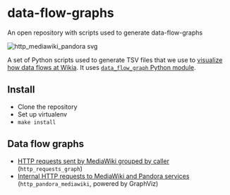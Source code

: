 # data-flow-graphs
An open repository with scripts used to generate data-flow-graphs

![http_mediawiki_pandora svg](https://user-images.githubusercontent.com/1929317/39514518-af6bd5b2-4df7-11e8-95e8-def4ea279bb5.png)

A set of Python scripts used to generate TSV files that we use to [visualize how data flows at Wikia](https://github.com/macbre/data-flow-graph). It uses [`data_flow_graph` Python module](https://pypi.python.org/pypi/data_flow_graph).

## Install

* Clone the repository
* Set up virtualenv
* `make install`

## Data flow graphs

* [HTTP requests sent by MediaWiki grouped by caller](https://macbre.github.io/data-flow-graph/gist.html#3ac2c20a4e059ab263c4c92507d18e26) (`http_requests_graph`)
* [Internal HTTP requests to MediaWiki and Pandora services](https://github.com/Wikia/data-flow-graphs/blob/master/output/http_mediawiki_pandora.svg) (`http_pandora_mediawiki`, powered by GraphViz)
